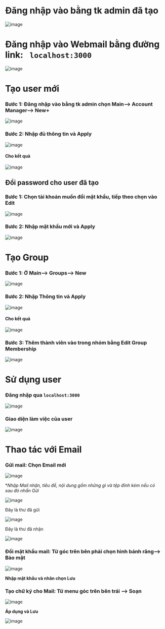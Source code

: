 # Đăng nhập vào bằng tk admin đã tạo

![image](https://user-images.githubusercontent.com/111721629/192925308-6044e0c6-bd14-4d08-a680-8b70832c27dc.png)


# Đăng nhập vào Webmail bằng đường link: ` localhost:3000`

![image](https://user-images.githubusercontent.com/111721629/192925538-2d4d9ea5-7286-41e2-95da-6c2b27e91599.png)

# Tạo user mới 

### Bước 1: Đăng nhập vào bằng tk admin chọn Main--> Account Manager--> New+

![image](https://user-images.githubusercontent.com/111721629/192926627-835aceaf-8261-439f-9f3b-ba19ec8c9059.png)

### Bước 2: Nhập đủ thông tin và Apply

![image](https://user-images.githubusercontent.com/111721629/192927499-26e7ac7c-9c6e-4452-88d9-949ee33e7148.png)

#### Cho kết quả

![image](https://user-images.githubusercontent.com/111721629/192927561-691e89d0-c73f-4195-98b1-04a847884ecb.png)

## Đổi password cho user đã tạo

### Bước 1: Chọn tài khoản muốn đổi mật khẩu, tiếp theo chọn vào Edit

![image](https://user-images.githubusercontent.com/111721629/192928525-6846a403-86a3-4606-88ad-1df9f2f01d69.png)

### Bước 2: Nhập mật khẩu mới và Apply

![image](https://user-images.githubusercontent.com/111721629/192928886-0cbd4e33-24e3-40c3-80c6-a7cdcd9e5409.png)

# Tạo Group

### Bước 1: Ở Main--> Groups--> New

![image](https://user-images.githubusercontent.com/111721629/192930003-d275a936-e36c-4396-807f-79cfd3257f21.png)

### Bước 2: Nhập Thông tin và Apply

![image](https://user-images.githubusercontent.com/111721629/192930767-c4c747ee-8417-4528-ae58-038af0c01036.png)

#### Cho kết quả

![image](https://user-images.githubusercontent.com/111721629/192931393-60d8bd1d-6249-40bd-813c-9fe2cf9c8518.png)


### Bước 3: Thêm thành viên vào trong nhóm bằng Edit Group Membership

![image](https://user-images.githubusercontent.com/111721629/192931287-5fe7e57a-c03c-4c48-8dee-a15477752e4a.png)

# Sử dụng user

### Đăng nhập qua ` localhost:3000 `

![image](https://user-images.githubusercontent.com/111721629/192933340-6b3d1780-df4e-4341-b792-7abe5b33a3e3.png)

### Giao diện làm việc của user

![image](https://user-images.githubusercontent.com/111721629/192933471-9980c772-0641-4f77-8a7b-3722ec531167.png)


# Thao tác với Email

### Gửi mail: Chọn Email mới

![image](https://user-images.githubusercontent.com/111721629/192936655-d7c0f6e9-1d87-41b7-83d6-f1eab7d75248.png)

**Nhập Mail nhận, tiêu đề, nội dung gồm những gì và tệp đính kèm nếu có sau đó nhấn Gửi*

![image](https://user-images.githubusercontent.com/111721629/192936765-3f4dc999-67e3-437d-96d6-1f77e8dcdf85.png)

Đây là thư đã gửi

![image](https://user-images.githubusercontent.com/111721629/192937260-b6ad6faf-d817-49f4-8f9a-cdaf58d84221.png)

Đây là thư đã nhận 

![image](https://user-images.githubusercontent.com/111721629/192937487-44b75773-9f50-4ff9-acb0-3aa346e84abe.png)


### Đổi mật khẩu mail: Từ góc trên bên phải chọn hình bánh răng--> Bảo mật

![image](https://user-images.githubusercontent.com/111721629/192937887-05783388-e964-4d2b-b581-b6f18e7bb710.png)

**Nhập mật khẩu và nhân chọn Lưu**

### Tạo chữ ký cho Mail: Từ menu góc trên bên trái --> Soạn

![image](https://user-images.githubusercontent.com/111721629/192938186-c6a36942-65de-40c9-b0d0-d0f8c0ed98ba.png)

**Áp dụng và Lưu**

![image](https://user-images.githubusercontent.com/111721629/192938530-4230c74c-a94e-4d95-8ce1-3657149c2b34.png)



